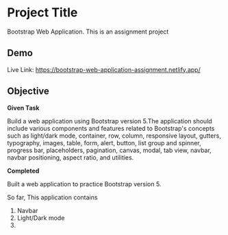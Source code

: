 # Project Title

Bootstrap Web Application. This is an assignment project

## Demo

Live Link: https://bootstrap-web-application-assignment.netlify.app/

## Objective

**Given Task**

Build a web application using Bootstrap version 5.The application should include various components and features related to Bootstrap's concepts such as light/dark mode, container, row, column, responsive layout, gutters, typography, images, table, form, alert, button, list group and spinner, progress bar, placeholders, pagination, canvas, modal, tab view, navbar, navbar positioning, aspect ratio, and utilities.

**Completed**

Built a web application to practice Bootstrap version 5.

So far, This application contains

1. Navbar
2. Light/Dark mode
3.
